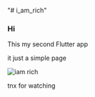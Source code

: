 "# i_am_rich" 

<h3>Hi</h3>

This my second  Flutter app

it just a simple page 

![iam rich](https://user-images.githubusercontent.com/35490681/67619925-c0835900-f801-11e9-8132-f5b8e46faf90.png)




tnx for watching
